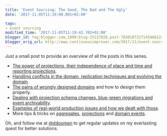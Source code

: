 ```yaml
---
title: 'Event Sourcing: The Good, The Bad and The Ugly'
date: '2017-11-05T11:19:00.001+01:00'

tags:
- event sourcing
modified_time: '2017-11-05T11:19:42.703+01:00'
blogger_id: tag:blogger.com,1999:blog-15137028.post-7030187227145466122
blogger_orig_url: http://www.continuousimprover.com/2017/11/event-sourcing-good-bad-and-ugly.html
---
```


Just a small post to provide an overview of all the posts in this series.

* [The power of projections, their independence of place and time and reporting projections](http://www.continuousimprover.com/2017/02/the-good-of-event-sourcing-projections.html).
* [Handling conflicts in the domain, replication techniques and evolving the domain](http://www.continuousimprover.com/2017/02/the-good-of-event-sourcing-conflict.html).
* [The pains of wrongly designed domains](http://www.continuousimprover.com/2017/03/the-bad-of-event-sourcingthe-pains-of.html) and how to design them properly.
* [Dealing with projection schema changes, blue-green migrations and event archivability](http://www.continuousimprover.com/2017/06/the-ugly-of-event-sourcing-projection.html).
* [Examples of real-world production issues and how we dealt with those](http://www.continuousimprover.com/2017/11/the-ugly-of-event-sourcingreal-world.html).
* More tips &amp; tricks on [aggregates](http://www.continuousimprover.com/2016/06/event-sourcing-from-trenches-aggregates.html), [projections](http://www.continuousimprover.com/2016/06/event-sourcing-from-trenches-projections.html) and [domain events](http://www.continuousimprover.com/2016/06/event-sourcing-from-trenches-domain.html).

Oh, and follow me at [@ddoomen](https://twitter.com/ddoomen) to get regular updates on my everlasting quest for better solutions.